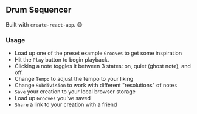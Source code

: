 Drum Sequencer
----

Built with `create-react-app`. :smile:

### Usage

- Load up one of the preset example `Grooves` to get some inspiration
- Hit the `Play` button to begin playback.
- Clicking a note toggles it between 3 states: on, quiet (ghost note), and off.
- Change `Tempo` to adjust the tempo to your liking
- Change `Subdivision` to work with different "resolutions" of notes
- `Save` your creation to your local browser storage
- Load up `Grooves` you've saved
- `Share` a link to your creation with a friend

